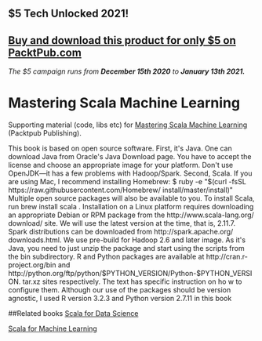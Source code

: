 ## $5 Tech Unlocked 2021!
[Buy and download this product for only $5 on PacktPub.com](https://www.packtpub.com/)
-----
*The $5 campaign         runs from __December 15th 2020__ to __January 13th 2021.__*

# Mastering Scala Machine Learning
Supporting material (code, libs etc) for [Mastering Scala Machine Learning](https://www.packtpub.com/big-data-and-business-intelligence/mastering-scala-machine-learning?utm_source=github&utm_medium=repository&utm_campaign=9781785880889
) (Packtpub Publishing).


This book is based on open source software. First, it's Java. One can download Java 
from Oracle's Java Download page. You have to accept the license and choose an 
appropriate image for your platform. Don't use OpenJDK—it has a few problems 
with Hadoop/Spark.
Second, Scala. If you are using Mac, I recommend installing Homebrew:
$ ruby -e "$(curl -fsSL https://raw.githubusercontent.com/Homebrew/
install/master/install)"
Multiple open source packages will also be available to you. To install Scala, run 
brew install scala . Installation on a Linux platform requires downloading an 
appropriate Debian or RPM package from the  http://www.scala-lang.org/
download/ site. We will use the latest version at the time, that is, 2.11.7.
Spark distributions can be downloaded from http://spark.apache.org/
downloads.html. We use pre-build for Hadoop 2.6 and later image. As it's Java, you 
need to just unzip the package and start using the scripts from the bin  subdirectory.
R and Python packages are available at http://cran.r-project.org/bin and 
http://python.org/ftp/python/$PYTHON_VERSION/Python-$PYTHON_VERSION.
tar.xz sites respectively. The text has specific instruction on ho w to configure them. 
Although our use of the packages should be version agnostic, I used R version 3.2.3 
and Python version 2.7.11 in this book

##Related books
[Scala for Data Science](https://www.packtpub.com/big-data-and-business-intelligence/scala-data-science?utm_source=github&utm_medium=repository&utm_campaign=9781785281372)

[Scala for Machine Learning](https://www.packtpub.com/big-data-and-business-intelligence/scala-machine-learning?utm_source=github&utm_medium=repository&utm_campaign=9781783558742)

